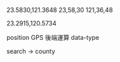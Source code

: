 23.5830,121.3648
23,58,30 121,36,48

23.2915,120.5734

position GPS
後端運算
data-type

search -> county